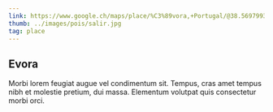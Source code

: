 ```yaml
---
link: https://www.google.ch/maps/place/%C3%89vora,+Portugal/@38.5697993,-7.9810491,12z/data=!3m1!4b1!4m5!3m4!1s0xd19e4df3883139d:0xa6ad8a31c3bdef6c!8m2!3d38.571431!4d-7.913502
thumb: ../images/pois/salir.jpg
tag: place
---
```


## Evora

Morbi lorem feugiat augue vel condimentum sit. Tempus, cras amet tempus nibh et molestie pretium, dui massa. Elementum volutpat quis consectetur morbi orci.